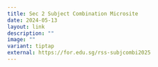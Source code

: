 ```yaml
---
title: Sec 2 Subject Combination Microsite
date: 2024-05-13
layout: link
description: ""
image: ""
variant: tiptap
external: https://for.edu.sg/rss-subjcombi2025
---
```

